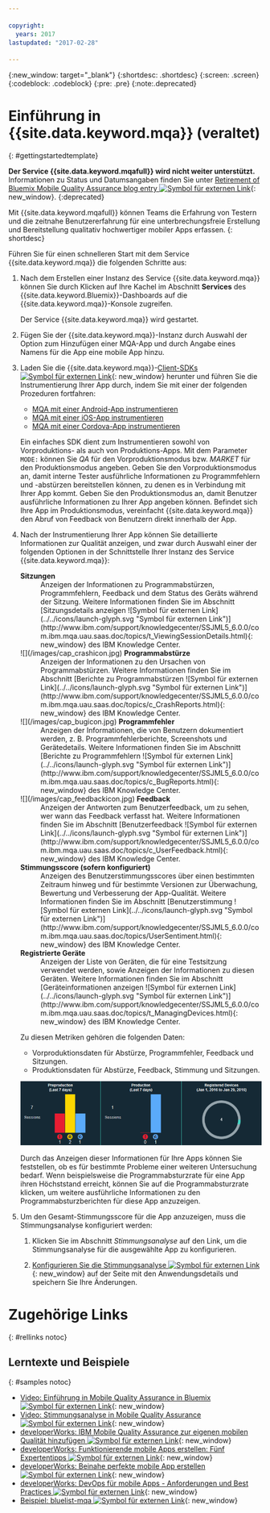 ```yaml
---

copyright:
  years: 2017
lastupdated: "2017-02-28"

---
```

{:new_window: target="_blank"}
{:shortdesc: .shortdesc}
{:screen: .screen}
{:codeblock: .codeblock}
{:pre: .pre}
{:note:.deprecated}

# Einführung in {{site.data.keyword.mqa}} (veraltet)
{: #gettingstartedtemplate}

**Der Service {{site.data.keyword.mqafull}} wird nicht weiter unterstützt.** Informationen zu Status und Datumsangaben finden Sie unter [Retirement of Bluemix Mobile Quality Assurance blog entry ![Symbol für externen Link](../../icons/launch-glyph.svg "Symbol für externen Link")](https://www.ibm.com/blogs/bluemix/?p=72728){: new_window}.
{:deprecated}

Mit {{site.data.keyword.mqafull}} können Teams die Erfahrung von Testern und die zeitnahe Benutzererfahrung für eine unterbrechungsfreie Erstellung und Bereitstellung qualitativ hochwertiger mobiler Apps erfassen.
{: shortdesc}

Führen Sie für einen schnelleren Start mit dem Service {{site.data.keyword.mqa}} die folgenden Schritte aus:

1. Nach dem Erstellen einer Instanz <!--[create an instance](https://console.{DomainName}/docs/services/reqnsi.html#req_instance)--> des Service {{site.data.keyword.mqa}} können Sie durch Klicken auf Ihre Kachel im Abschnitt **Services** des {{site.data.keyword.Bluemix}}-Dashboards auf die {{site.data.keyword.mqa}}-Konsole zugreifen.

	Der Service {{site.data.keyword.mqa}} wird gestartet.

2. Fügen Sie der {{site.data.keyword.mqa}}-Instanz durch Auswahl der Option zum Hinzufügen einer MQA-App und durch Angabe eines Namens für die App eine mobile App hinzu.

3. Laden Sie die {{site.data.keyword.mqa}}-[Client-SDKs ![Symbol für externen Link](../../icons/launch-glyph.svg "Symbol für externen Link")](http://www.ibm.com/support/docview.wss?uid=swg27044490){: new_window} herunter und führen Sie die Instrumentierung Ihrer App durch, indem Sie mit einer der folgenden Prozeduren fortfahren:

	* [MQA mit einer Android-App instrumentieren](mqa_inst_app_android.html)
	* [MQA mit einer iOS-App instrumentieren](mqa_inst_app_ios.html)
	* [MQA mit einer Cordova-App instrumentieren](mqa_inst_app_cord.html)

	Ein einfaches SDK dient zum Instrumentieren sowohl von Vorproduktions- als auch von Produktions-Apps. Mit dem Parameter `MODE:` können Sie *QA* für den Vorproduktionsmodus bzw. *MARKET* für den Produktionsmodus angeben. Geben Sie den Vorproduktionsmodus an, damit interne Tester ausführliche Informationen zu Programmfehlern und -abstürzen bereitstellen können, zu denen es in Verbindung mit Ihrer App kommt. Geben Sie den Produktionsmodus an, damit Benutzer ausführliche Informationen zu Ihrer App angeben können. Befindet sich Ihre App im Produktionsmodus, vereinfacht {{site.data.keyword.mqa}} den Abruf von Feedback von Benutzern direkt innerhalb der App.

4. Nach der Instrumentierung Ihrer App können Sie detaillierte Informationen zur Qualität anzeigen, und zwar durch Auswahl einer der folgenden Optionen in der Schnittstelle Ihrer Instanz des Service {{site.data.keyword.mqa}}:

	<dl>
		<dt><strong>Sitzungen</strong></dt>
		<dd>Anzeigen der Informationen zu Programmabstürzen, Programmfehlern, Feedback und dem Status des Geräts während der Sitzung. Weitere Informationen finden Sie im Abschnitt [Sitzungsdetails anzeigen ![Symbol für externen Link](../../icons/launch-glyph.svg "Symbol für externen Link")](http://www.ibm.com/support/knowledgecenter/SSJML5_6.0.0/com.ibm.mqa.uau.saas.doc/topics/t_ViewingSessionDetails.html){: new_window} des IBM Knowledge Center.</dd>
		<dt>![](/images/cap_crashicon.jpg) <strong>Programmabstürze</strong></dt>
		<dd>Anzeigen der Informationen zu den Ursachen von Programmabstürzen. Weitere Informationen finden Sie im Abschnitt [Berichte zu Programmabstürzen ![Symbol für externen Link](../../icons/launch-glyph.svg "Symbol für externen Link")](http://www.ibm.com/support/knowledgecenter/SSJML5_6.0.0/com.ibm.mqa.uau.saas.doc/topics/c_CrashReports.html){: new_window} des IBM Knowledge Center.</dd>
		<dt>![](/images/cap_bugicon.jpg) <strong>Programmfehler</strong></dt>
		<dd>Anzeigen der Informationen, die von Benutzern dokumentiert werden, z. B. Programmfehlerberichte, Screenshots und Gerätedetails. Weitere Informationen finden Sie im Abschnitt [Berichte zu Programmfehlern ![Symbol für externen Link](../../icons/launch-glyph.svg "Symbol für externen Link")](http://www.ibm.com/support/knowledgecenter/SSJML5_6.0.0/com.ibm.mqa.uau.saas.doc/topics/c_BugReports.html){: new_window} des IBM Knowledge Center.</dd>
		<dt>![](/images/cap_feedbackicon.jpg) <strong>Feedback</strong></dt>
		<dd>Anzeigen der Antworten zum Benutzerfeedback, um zu sehen, wer wann das Feedback verfasst hat. Weitere Informationen finden Sie im Abschnitt [Benutzerfeedback ![Symbol für externen Link](../../icons/launch-glyph.svg "Symbol für externen Link")](http://www.ibm.com/support/knowledgecenter/SSJML5_6.0.0/com.ibm.mqa.uau.saas.doc/topics/c_UserFeedback.html){: new_window} des IBM Knowledge Center.</dd>
		<dt><strong>Stimmungsscore (sofern konfiguriert)</strong></dt>
		<dd>Anzeigen des Benutzerstimmungsscores über einen bestimmten Zeitraum hinweg und für bestimmte Versionen zur Überwachung, Bewertung und Verbesserung der App-Qualität. Weitere Informationen finden Sie im Abschnitt [Benutzerstimmung ![Symbol für externen Link](../../icons/launch-glyph.svg "Symbol für externen Link")](http://www.ibm.com/support/knowledgecenter/SSJML5_6.0.0/com.ibm.mqa.uau.saas.doc/topics/UserSentiment.html){: new_window} des IBM Knowledge Center.</dd>
		<dt><strong>Registrierte Geräte</strong></dt>
		<dd>Anzeigen der Liste von Geräten, die für eine Testsitzung verwendet werden, sowie Anzeigen der Informationen zu diesen Geräten. Weitere Informationen finden Sie im Abschnitt [Geräteinformationen anzeigen ![Symbol für externen Link](../../icons/launch-glyph.svg "Symbol für externen Link")](http://www.ibm.com/support/knowledgecenter/SSJML5_6.0.0/com.ibm.mqa.uau.saas.doc/topics/t_ManagingDevices.html){: new_window} des IBM Knowledge Center.</dd>
	</dl>

	Zu diesen Metriken gehören die folgenden Daten:

	* Vorproduktionsdaten für Abstürze, Programmfehler, Feedback und Sitzungen.
	* Produktionsdaten für Abstürze, Feedback, Stimmung und Sitzungen.

	![Screenshot der Schnittstelle, in dem Sie die Qualitätsmetriken für eine App sehen können.](images/quality_metrics_saas4.gif)

	Durch das Anzeigen dieser Informationen für Ihre Apps können Sie feststellen, ob es für bestimmte Probleme einer weiteren Untersuchung bedarf. Wenn beispielsweise die Programmabsturzrate für eine App ihren Höchststand erreicht, können Sie auf die Programmabsturzrate klicken, um weitere ausführliche Informationen zu den Programmabsturzberichten für diese App anzuzeigen.

5. Um den Gesamt-Stimmungsscore für die App anzuzeigen, muss die Stimmungsanalyse konfiguriert werden:

	1. Klicken Sie im Abschnitt *Stimmungsanalyse* auf den Link, um die Stimmungsanalyse für die ausgewählte App zu konfigurieren.

	2. [Konfigurieren Sie die Stimmungsanalyse ![Symbol für externen Link](../../icons/launch-glyph.svg "Symbol für externen Link")](http://www.ibm.com/support/knowledgecenter/SSJML5_6.0.0/com.ibm.mqa.uau.saas.doc/topics/tEnablingUserSentiment.html){: new_window} auf der Seite mit den Anwendungsdetails und speichern Sie Ihre Änderungen.


# Zugehörige Links
{: #rellinks notoc}

## Lerntexte und Beispiele
{: #samples notoc}

* [Video: Einführung in Mobile Quality Assurance in Bluemix ![Symbol für externen Link](../../icons/launch-glyph.svg "Symbol für externen Link")](https://www.youtube.com/watch?v=zHRfGatcKPM){: new_window}  
* [Video: Stimmungsanalyse in Mobile Quality Assurance ![Symbol für externen Link](../../icons/launch-glyph.svg "Symbol für externen Link")](https://www.youtube.com/watch?v=uhkqb8BIn6k){: new_window}
* [developerWorks: IBM Mobile Quality Assurance zur eigenen mobilen Qualität hinzufügen ![Symbol für externen Link](../../icons/launch-glyph.svg "Symbol für externen Link")](http://www.ibm.com/developerworks/library/mo-mqa/index.html){: new_window}
* [developerWorks: Funktionierende mobile Apps erstellen: Fünf Expertentipps ![Symbol für externen Link](../../icons/launch-glyph.svg "Symbol für externen Link")](http://www.ibm.com/developerworks/library/mo-mqa-tips/index.html){: new_window}
* [developerWorks: Beinahe perfekte mobile App erstellen ![Symbol für externen Link](../../icons/launch-glyph.svg "Symbol für externen Link")](http://www.ibm.com/developerworks/library/mo-build-imperfect-mobile-app/){: new_window}
* [developerWorks: DevOps für mobile Apps - Anforderungen und Best Practices ![Symbol für externen Link](../../icons/launch-glyph.svg "Symbol für externen Link")](http://www.ibm.com/developerworks/library/mo-bestdevops-mobileapps/index.html){: new_window}
* [Beispiel: bluelist-mqa ![Symbol für externen Link](../../icons/launch-glyph.svg "Symbol für externen Link")](https://hub.jazz.net/project/mobilecloud/bluelist-mqa/overview){: new_window}
